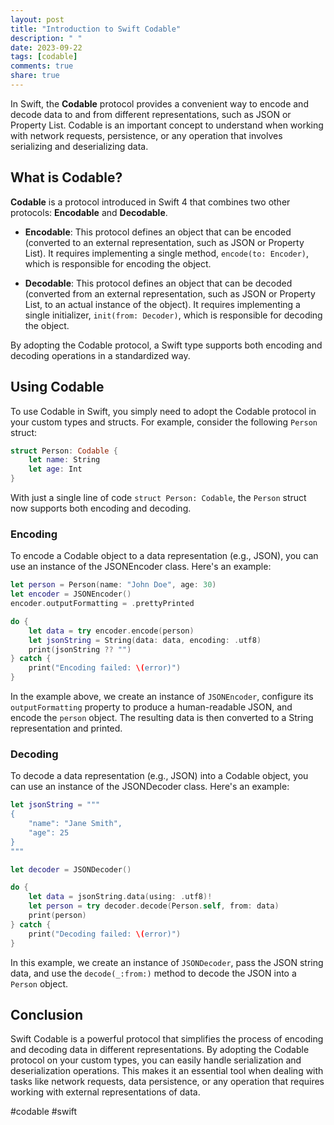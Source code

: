 ```yaml
---
layout: post
title: "Introduction to Swift Codable"
description: " "
date: 2023-09-22
tags: [codable]
comments: true
share: true
---
```


In Swift, the **Codable** protocol provides a convenient way to encode and decode data to and from different representations, such as JSON or Property List. Codable is an important concept to understand when working with network requests, persistence, or any operation that involves serializing and deserializing data.

## What is Codable?

**Codable** is a protocol introduced in Swift 4 that combines two other protocols: **Encodable** and **Decodable**. 

- **Encodable**: This protocol defines an object that can be encoded (converted to an external representation, such as JSON or Property List). It requires implementing a single method, `encode(to: Encoder)`, which is responsible for encoding the object.

- **Decodable**: This protocol defines an object that can be decoded (converted from an external representation, such as JSON or Property List, to an actual instance of the object). It requires implementing a single initializer, `init(from: Decoder)`, which is responsible for decoding the object.

By adopting the Codable protocol, a Swift type supports both encoding and decoding operations in a standardized way.

## Using Codable

To use Codable in Swift, you simply need to adopt the Codable protocol in your custom types and structs. For example, consider the following `Person` struct:

```swift
struct Person: Codable {
    let name: String
    let age: Int
}
```

With just a single line of code `struct Person: Codable`, the `Person` struct now supports both encoding and decoding.

### Encoding

To encode a Codable object to a data representation (e.g., JSON), you can use an instance of the JSONEncoder class. Here's an example:

```swift
let person = Person(name: "John Doe", age: 30)
let encoder = JSONEncoder()
encoder.outputFormatting = .prettyPrinted

do {
    let data = try encoder.encode(person)
    let jsonString = String(data: data, encoding: .utf8)
    print(jsonString ?? "")
} catch {
    print("Encoding failed: \(error)")
}
```

In the example above, we create an instance of `JSONEncoder`, configure its `outputFormatting` property to produce a human-readable JSON, and encode the `person` object. The resulting data is then converted to a String representation and printed.

### Decoding

To decode a data representation (e.g., JSON) into a Codable object, you can use an instance of the JSONDecoder class. Here's an example:

```swift
let jsonString = """
{
    "name": "Jane Smith",
    "age": 25
}
"""

let decoder = JSONDecoder()

do {
    let data = jsonString.data(using: .utf8)!
    let person = try decoder.decode(Person.self, from: data)
    print(person)
} catch {
    print("Decoding failed: \(error)")
}
```

In this example, we create an instance of `JSONDecoder`, pass the JSON string data, and use the `decode(_:from:)` method to decode the JSON into a `Person` object.

## Conclusion

Swift Codable is a powerful protocol that simplifies the process of encoding and decoding data in different representations. By adopting the Codable protocol on your custom types, you can easily handle serialization and deserialization operations. This makes it an essential tool when dealing with tasks like network requests, data persistence, or any operation that requires working with external representations of data.

#codable #swift
